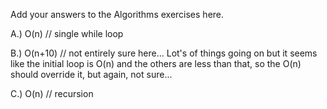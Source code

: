 Add your answers to the Algorithms exercises here.

A.) O(n) // single while loop

B.) O(n+10) // not entirely sure here... Lot's of things going on but it seems like the initial loop is O(n) and the others are less than that, so the O(n) should override it, but again, not sure...

C.) O(n) // recursion